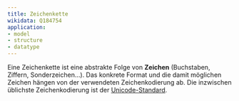 ```yaml
---
title: Zeichenkette
wikidata: Q184754
application:
- model
- structure
- datatype
---
```


Eine Zeichenkette ist eine abstrakte Folge von **Zeichen** (Buchstaben,
Ziffern, Sonderzeichen...).  Das konkrete Format und die damit möglichen
Zeichen hängen von der verwendeten Zeichenkodierung ab. Die inzwischen
üblichste Zeichenkodierung ist der [Unicode-Standard](unicode).
